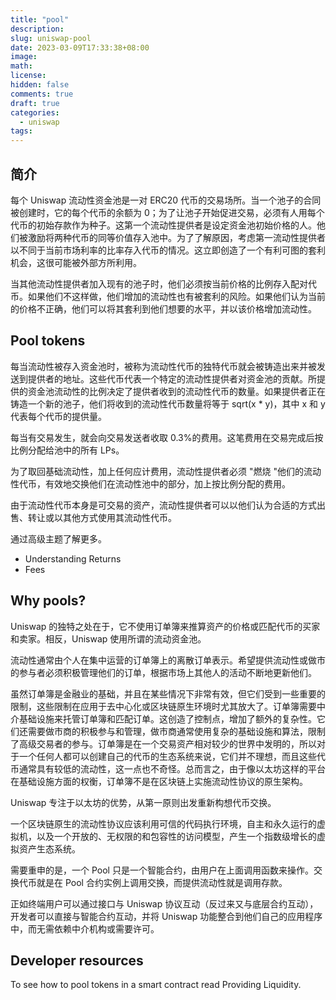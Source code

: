 ```yaml
---
title: "pool"
description:
slug: uniswap-pool
date: 2023-03-09T17:33:38+08:00
image:
math:
license:
hidden: false
comments: true
draft: true
categories:
  - uniswap
tags:
---
```


## 简介

每个 Uniswap 流动性资金池是一对 ERC20 代币的交易场所。当一个池子的合同被创建时，它的每个代币的余额为 0；为了让池子开始促进交易，必须有人用每个代币的初始存款作为种子。这第一个流动性提供者是设定资金池初始价格的人。他们被激励将两种代币的同等价值存入池中。为了了解原因，考虑第一流动性提供者以不同于当前市场利率的比率存入代币的情况。这立即创造了一个有利可图的套利机会，这很可能被外部方所利用。

当其他流动性提供者加入现有的池子时，他们必须按当前价格的比例存入配对代币。如果他们不这样做，他们增加的流动性也有被套利的风险。如果他们认为当前的价格不正确，他们可以将其套利到他们想要的水平，并以该价格增加流动性。

## Pool tokens

每当流动性被存入资金池时，被称为流动性代币的独特代币就会被铸造出来并被发送到提供者的地址。这些代币代表一个特定的流动性提供者对资金池的贡献。所提供的资金池流动性的比例决定了提供者收到的流动性代币的数量。如果提供者正在铸造一个新的池子，他们将收到的流动性代币数量将等于 sqrt(x \* y)，其中 x 和 y 代表每个代币的提供量。

每当有交易发生，就会向交易发送者收取 0.3%的费用。这笔费用在交易完成后按比例分配给池中的所有 LPs。

为了取回基础流动性，加上任何应计费用，流动性提供者必须 "燃烧 "他们的流动性代币，有效地交换他们在流动性池中的部分，加上按比例分配的费用。

由于流动性代币本身是可交易的资产，流动性提供者可以以他们认为合适的方式出售、转让或以其他方式使用其流动性代币。

通过高级主题了解更多。

- Understanding Returns
- Fees

## Why pools?

Uniswap 的独特之处在于，它不使用订单簿来推算资产的价格或匹配代币的买家和卖家。相反，Uniswap 使用所谓的流动资金池。

流动性通常由个人在集中运营的订单簿上的离散订单表示。希望提供流动性或做市的参与者必须积极管理他们的订单，根据市场上其他人的活动不断地更新他们。

虽然订单簿是金融业的基础，并且在某些情况下非常有效，但它们受到一些重要的限制，这些限制在应用于去中心化或区块链原生环境时尤其放大了。订单簿需要中介基础设施来托管订单簿和匹配订单。这创造了控制点，增加了额外的复杂性。它们还需要做市商的积极参与和管理，做市商通常使用复杂的基础设施和算法，限制了高级交易者的参与。订单簿是在一个交易资产相对较少的世界中发明的，所以对于一个任何人都可以创建自己的代币的生态系统来说，它们并不理想，而且这些代币通常具有较低的流动性，这一点也不奇怪。总而言之，由于像以太坊这样的平台在基础设施方面的权衡，订单簿不是在区块链上实施流动性协议的原生架构。

Uniswap 专注于以太坊的优势，从第一原则出发重新构想代币交换。

一个区块链原生的流动性协议应该利用可信的代码执行环境，自主和永久运行的虚拟机，以及一个开放的、无权限的和包容性的访问模型，产生一个指数级增长的虚拟资产生态系统。

需要重申的是，一个 Pool 只是一个智能合约，由用户在上面调用函数来操作。交换代币就是在 Pool 合约实例上调用交换，而提供流动性就是调用存款。

正如终端用户可以通过接口与 Uniswap 协议互动（反过来又与底层合约互动），开发者可以直接与智能合约互动，并将 Uniswap 功能整合到他们自己的应用程序中，而无需依赖中介机构或需要许可。

## Developer resources

To see how to pool tokens in a smart contract read Providing Liquidity.
